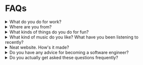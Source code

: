 # FAQs

<details>
<summary>What do you do for work?</summary>

I work at Google Research on the Anthromet team. Here, I develop machine-learning applications for the weather. I used
to work on the [Arcs project](https://github.com/PolymerLabs/arcs), a system to protect user privacy in the AI era.
Before joining Google, I've had
a [mix of software engineering and machine learning roles](https://www.linkedin.com/in/almerose/).
</details>

<details>

<summary>Where are you from?</summary>

<div id="from"></div>

All over California, really. I grew up in [San Diego](/zettel/san-diego/) (north county) and went to college there, too.
I lived in Oakland for a few years, then in the Santa Cruz / Monterey area. During the pandemic, I found myself in the
central coast near SLO. Hey, maybe one day I'll end up in Chico or Mt. Shasta.

</details>

<details>
<summary>What kinds of things do you do for fun?</summary>

<div id="fun"></div>

I used to fret this question. Especially its corollary: "What are your hobbies?" For the longest time, I felt like
I had no hobbies, despite my best intentions at starting playing music or [creating art](/electric-origami/). There
never seemed to be any time. Then, one day, my father-in-law dropped a bomb on me: Travelling is my hobby. Until he said
it, it never clicked that time spent planning, packing, and unpacking for trips amounted to something!

I really enjoy traveling. I definitely got the travel bug while coming of age. I visited my (then) college girlfriend
while she studied abroad in New Zealand. On this first major international trip without my family, I saw NZ's north
island and the island nation of Tonga. Since graduating, I've had the pleasure of visiting several places in Europe.
I took a wonderful family trip to Havana, Cuba – we snuck that in during the brief window when it was allowed! I got
more comfortable with international travel when I joined Google. My first team there was primarily based on two cities:
SF and Sydney. So, I got to travel to Aus twice a year for work. In fact, my first week on the job after orientation, my
team flew me to Sydney! I was slowly but surely building up more competence in travel, which begets an appetite to see
more places.

Cam & I took a break from this during the height of the pandemic. When travel became safer, we started to take
excursions domestically. We moved [all around California](#from) and visited friends & family in the East Coast and
Texas. To this day, we always seem to have an upcoming place to visit.

Underscoring all of this, I'd say that what I value most of all is being part of a community. I like to see family &
friends whenever possible, even if this means going across state or country. I also like to make friends out of
strangers — I once made a friend on Bart!

</details>

<details>

<summary>What kind of music do you like? What have you been listening to recently?</summary>

<div id="music"></div>

Why, thank you for asking! In a world of streaming music, it's common to say that one's tastes are eclectic. This
certainly is true for me, however, it doesn't really speak to the shape of my preferences. Let me show rather than tell
what I like (with the help of [everynoise.com](https://everynoise.com)):

* [Here are all my playlists](https://everynoise.com/research.cgi?mode=user&name=djbokonon). I've been cataloguing all
  the songs I encounter, saving the ones that are new-to-me in lists organized by month & year (since ~2016).

* Try clicking on the "tracks" link for a playlist. For
  example, [here are the tracks](https://everynoise.com/playlistprofile.cgi?id=1UcLLHgGUDe8lBOuuuiN1Y) in my
  `Spring Refined 2016` playlist. Or, consider
  viewing [the tracks of a more recent playlist](https://everynoise.com/playlistprofile.cgi?id=2NDxw8EduMlWC73ZSOJ21X).
  These will give you a feel of the music and subgenres that I like.

* If a genre seems interesting to you, click the link to explore artists that create music associated with that genre.
  For example, I listen to a bunch of [art pop](https://everynoise.com/research.cgi?mode=genre&name=art%20pop).

</details>


<details>

<summary>Neat website. How's it made?</summary>

Thanks! This website is mostly generated HTML and CSS. In an effort to keep
things simple, my generator consists of some shell scripts that invoke [pandoc](https://pandoc.org/) (Check out
the [source](https://github.com/alxmrs/website), or
consider [making your own](https://github.com/alxmrs/pandoc-website-template) shell-powered website). I thought I would
have to replace my hacked-together solution with a "real" static site generator until I
found [this awesome project](https://github.com/chambln/pandoc-rss) for generating an RSS feed! It seems like I'm
not the only pandoc obsessed developer out there (there are dozens of us!). I guess the allure of creating a website in
PowerPoint too strong to let this go...

If you find any part of it that is not accessible or generally unusable, please reach out to me, and I'll correct it.

</details>

<details>

<summary>Do you have any advice for becoming a software engineer?</summary>

Yes – but that depends a lot on your situation. Please, email me (or reach out some other way). I'm happy to give you my
2¢.

<details>

<summary>I'm a UCSD undergraduate.</summary>

Awesome. I get messages from UCSD undergrads from time to time. One day, I'll write an article with general advice for
students like you. Until then, would you be interested
in [connecting with me on TritonsConnect](https://tritonsconnect.com/user/782505)? From there, I can learn a bit more
about you and provide commensurate advice.

</details>


</details>

<details>

<summary>Do you actually get asked these questions frequently?</summary>

Like, not really.

</details>


